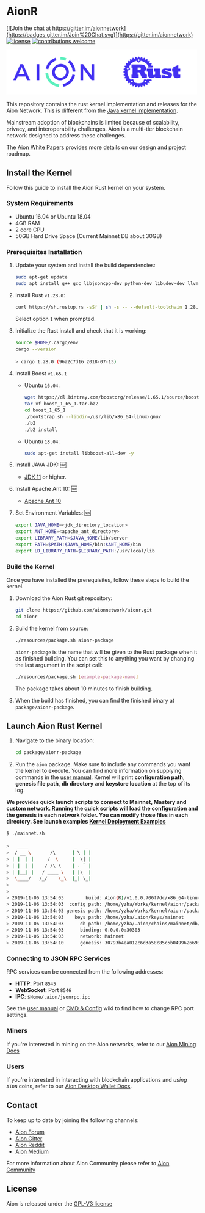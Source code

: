 # AionR

[![Join the chat at https://gitter.im/aionnetwork](https://badges.gitter.im/Join%20Chat.svg)](https://gitter.im/aionnetwork)
[![license](https://img.shields.io/github/license/aionnetwork/aion.svg)](https://github.com/aionnetwork/aionr/blob/dev/LICENSE)
[![contributions welcome](https://img.shields.io/badge/contributions-welcome-brightgreen.svg?style=flat)](https://github.com/aionnetwork/aion/issues)


<img src="aion-rust-logo.png" alt="drawing" width="500"/>

This repository contains the rust kernel implementation and releases for the Aion Network. This is different from the [Java kernel implementation](https://github.com/aionnetwork/aion).

Mainstream adoption of blockchains is limited because of scalability, privacy, and interoperability challenges. Aion is a multi-tier blockchain network designed to address these challenges.

The [Aion White Papers](https://aion.network/developers/#whitepapers) provides more details on our design and project roadmap.

## Install the Kernel

Follow this guide to install the Aion Rust kernel on your system.

### System Requirements

- Ubuntu 16.04 or Ubuntu 18.04
- 4GB RAM
- 2 core CPU
- 50GB Hard Drive Space (Current Mainnet DB about 30GB)

### Prerequisites Installation

1. Update your system and install the build dependencies:

    ```bash
    sudo apt-get update
    sudo apt install g++ gcc libjsoncpp-dev python-dev libudev-dev llvm-4.0-dev cmake wget curl git pkg-config lsb-release -y
    ```

2. Install Rust `v1.28.0`:

    ```bash
    curl https://sh.rustup.rs -sSf | sh -s -- --default-toolchain 1.28.0 --default-host x86_64-unknown-linux-gnu
    ```

    Select option `1` when prompted.

3. Initialize the Rust install and check that it is working:

    ```bash
    source $HOME/.cargo/env
    cargo --version

    > cargo 1.28.0 (96a2c7d16 2018-07-13)
    ```

4. Install Boost `v1.65.1`

    - Ubuntu `16.04`:

        ```bash
        wget https://dl.bintray.com/boostorg/release/1.65.1/source/boost_1_65_1.tar.bz2
        tar xf boost_1_65_1.tar.bz2
        cd boost_1_65_1
        ./bootstrap.sh --libdir=/usr/lib/x86_64-linux-gnu/
        ./b2
        ./b2 install
        ```

    - Ubuntu `18.04`:

        ```bash
        sudo apt-get install libboost-all-dev -y
        ```

5. Install JAVA JDK: :new:
    * [JDK 11](https://download.java.net/java/GA/jdk11/13/GPL/openjdk-11.0.1_linux-x64_bin.tar.gz) or higher.

6. Install Apache Ant 10: :new:
    * [Apache Ant 10](http://ftp.tsukuba.wide.ad.jp/software/apache//ant/binaries/apache-ant-1.10.5-bin.tar.gz)

7. Set Environment Variables: :new:
    ```bash
    export JAVA_HOME=<jdk_directory_location>
    export ANT_HOME=<apache_ant_directory>	
    export LIBRARY_PATH=$JAVA_HOME/lib/server
    export PATH=$PATH:$JAVA_HOME/bin:$ANT_HOME/bin
    export LD_LIBRARY_PATH=$LIBRARY_PATH:/usr/local/lib
    ```
### Build the Kernel

Once you have installed the prerequisites, follow these steps to build the kernel.

1. Download the Aion Rust git repository:

    ```bash
    git clone https://github.com/aionnetwork/aionr.git
    cd aionr
    ```

2. Build the kernel from source:

    ```bash
    ./resources/package.sh aionr-package
    ```

    `aionr-package` is the name that will be given to the Rust package when it as finished building. You can set this to anything you want by changing the last argument in the script call:

    ```bash
    ./resources/package.sh [example-package-name]
    ```

    The package takes about 10 minutes to finish building.

3. When the build has finished, you can find the finished binary at `package/aionr-package`.

## Launch Aion Rust Kernel

1. Navigate to the binary location:

    ```bash
    cd package/aionr-package
    ```

2. Run the `aion` package. Make sure to include any commands you want the kernel to execute. You can find more information on supplying commands in the [user manual](https://github.com/aionnetwork/aionr/wiki/User-Manual#launch-rust-kernel).
Kernel will print **configuration path**, **genesis file path**, **db directory** and **keystore location** at the top of its log.

**We provides quick launch scripts to connect to Mainnet, Mastery and custom network. Running the quick scripts will load the configuration and the genesis in each network folder. You can modify those files in each directory. See launch examples [Kernel Deployment Examples](https://github.com/aionnetwork/aionr/wiki/Kernel-Deployment-Examples)**

```bash
$ ./mainnet.sh

>   ____                 _   _ 
>  / __ \       /\      | \ | |
> | |  | |     /  \     |  \| |
> | |  | |    / /\ \    | . ` |
> | |__| |   / ____ \   | |\  |
>  \____/   /_/    \_\  |_| \_|
>
>
> 2019-11-06 13:54:03        build: Aion(R)/v1.0.0.706f7dc/x86_64-linux-gnu/rustc-1.28.0
> 2019-11-06 13:54:03  config path: /home/yzha/Works/kernel/aionr/package/oanr-v1.0.0.706f7dc-2019-11-05/mainnet/mainnet.toml
> 2019-11-06 13:54:03 genesis path: /home/yzha/Works/kernel/aionr/package/oanr-v1.0.0.706f7dc-2019-11-05/mainnet/mainnet.json
> 2019-11-06 13:54:03    keys path: /home/yzha/.aion/keys/mainnet
> 2019-11-06 13:54:03      db path: /home/yzha/.aion/chains/mainnet/db/a98e36807c1b0211
> 2019-11-06 13:54:03      binding: 0.0.0.0:30303
> 2019-11-06 13:54:03      network: Mainnet
> 2019-11-06 13:54:10      genesis: 30793b4ea012c6d3a58c85c5b049962669369807a98e36807c1b02116417f823

```

### Connecting to JSON RPC Services

RPC services can be connected from the following addresses:

- **HTTP**: Port `8545`
- **WebSocket**: Port `8546`
- **IPC**: `$Home/.aion/jsonrpc.ipc`

See the [user manual](https://github.com/aionnetwork/aionr/wiki/User-Manual) or [CMD & Config](https://github.com/aionnetwork/aionr/wiki/CMD-&-Config) wiki to find how to change RPC port settings.

### Miners

If you're interested in mining on the Aion networks, refer to our [Aion Mining Docs](https://docs.aion.network/docs/aion-mining-overview)

### Users

If you're interested in interacting with blockchain applications and _using_ `AION` coins, refer to our [Aion Desktop Wallet Docs](https://docs.aion.network/docs/aion-desktop-wallet).

## Contact

To keep up to date by joining the following channels:

- [Aion Forum](https://forum.aion.network/)  
- [Aion Gitter](https://gitter.im/aionnetwork)  
- [Aion Reddit](https://www.reddit.com/r/AionNetwork/)  
- [Aion Medium](https://blog.aion.network/)

For more information about Aion Community please refer to [Aion Community](https://aion.network/community/)

## License

Aion is released under the [GPL-V3 license](LICENSE)


